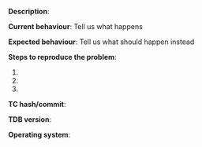 **Description**:

**Current behaviour**: Tell us what happens

**Expected behaviour**: Tell us what should happen instead

**Steps to reproduce the problem**:

1. 
2. 
3. 

**TC hash/commit**:

**TDB version**:

**Operating system**:


[//]: # (This template is for problem reports, for other type of reports edit it accordingly)
[//]: # (If this is a crash report, include the crashlog with https://gist.github.com/)
